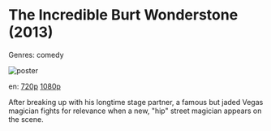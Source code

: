 # The Incredible Burt Wonderstone (2013)

Genres: comedy

![poster](http://image.tmdb.org/t/p/w500/5WpMIIEfRaJL2WrgQMImu4S79ME.jpg)

en:
  [720p](magnet:?xt=urn:btih:0516EB3D6E571C4A4ED75729934EC8273E56D14F&tr=udp://glotorrents.pw:6969/announce&tr=udp://tracker.opentrackr.org:1337/announce&tr=udp://torrent.gresille.org:80/announce&tr=udp://tracker.openbittorrent.com:80&tr=udp://tracker.coppersurfer.tk:6969&tr=udp://tracker.leechers-paradise.org:6969&tr=udp://p4p.arenabg.ch:1337&tr=udp://tracker.internetwarriors.net:1337)
  [1080p](magnet:?xt=urn:btih:8AE55D032C6D750604F3374E11B7959ED28852FE&tr=udp://glotorrents.pw:6969/announce&tr=udp://tracker.opentrackr.org:1337/announce&tr=udp://torrent.gresille.org:80/announce&tr=udp://tracker.openbittorrent.com:80&tr=udp://tracker.coppersurfer.tk:6969&tr=udp://tracker.leechers-paradise.org:6969&tr=udp://p4p.arenabg.ch:1337&tr=udp://tracker.internetwarriors.net:1337)
  


After breaking up with his longtime stage partner, a famous but jaded Vegas magician fights for relevance when a new, "hip" street magician appears on the scene.